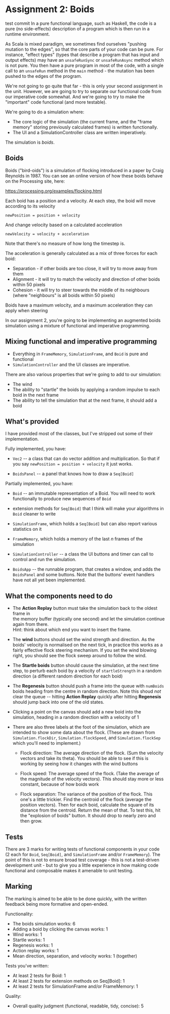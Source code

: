 # Assignment 2: Boids

test commit
In a pure functional language, such as Haskell, the code is a pure (no side-effects) description of a program which is
then run in a runtime environment.

As Scala is mixed paradigm, we sometimes find ourselves "pushing mutation to the edges", so that the core parts of your code
can be pure. For instance, "effect types" (types that describe a program that has input and output effects) may have an 
`unsafeRunSync` or `unsafeRunAsync` method which is not pure. You then have a pure program in most of the code, with a 
single call to an `unsafeRun` method in the `main` method - the mutation has been pushed to the edges of the program.

We're not going to go quite that far - this is only your second assignment in the unit. However, we are going to try
to separate our functional code from our imperative code somewhat. And we're going to try to make the "important"
code functional (and more testable).

We're going to do a simulation where:

* The core logic of the simulation (the current frame, and the "frame memory" storing previously calculated frames) is
  written functionally.
* The UI and a SimulationController class are written imperatively.

The simulation is *boids*.

## Boids

Boids ("bird-oids") is a simulation of flocking introduced in a paper by
Craig Reynolds in 1987. You can see an online version of how these boids
behave on the Processing site, here:

https://processing.org/examples/flocking.html

Each boid has a position and a velocity. At each step, the boid will 
move according to its velocity

    newPosition = position + velocity

And change velocity based on a calculated acceleration

    newVelocity = velocity + acceleration
    
Note that there's no measure of how long the timestep is. 

The acceleration is generally calculated as a mix of three forces for each
boid:

* Separation - if other boids are too close, it will try to move away from them
* Alignment - it will try to match the velocity and direction of other boids within 50 pixels
* Cohesion - it will try to steer towards the middle of its neighbours (where "neighbours" is all boids within 50 pixels)

Boids have a maximum velocity, and a maximum acceleration they can apply when steering

In our assignment 2, you're going to be implementing an augmented boids
simulation using a mixture of functional and imperative programming.

## Mixing functional and imperative programming

* Everything in `FrameMemory`, `SimulationFrame`, and `Boid` is pure and functional
* `SimulationController` and the UI classes are imperative.

There are also various properties that we're going to add to our simulation:

* The wind
* The ability to "startle" the boids by applying a random impulse to
  each boid in the next frame
* The ability to tell the simulation that at the next frame, it should
  add a boid

## What's provided

I have provided most of the classes, but I've stripped out some of their
implementation.

Fully implemented, you have:

* `Vec2` -- a class that can do vector addition and multiplication. So
   that if you say `newPosition = position + velocity` it just works.
  
* `BoidsPanel` -- a panel that knows how to draw a `Seq[Boid]`

  
Partially implemented, you have: 
   
* `Boid` -- an immutable representation of a Boid. You will need to
   work functionally to produce new sequences of `Boid`

* extension methods for `Seq[Boid]` that I think will make your algorithms in `Boid` cleaner to write

* `SimulationFrame`, which holds a `Seq[Boid]` but can also report various statistics on it

* `FrameMemory`, which holds a memory of the last *n* frames of the simulation
   
* `SimulationController` -- a class the UI buttons and timer can call to control and run the simulation.

* `BoidsApp` -- the runnable program, that creates a window, and adds the
  `BoidsPanel` and some buttons. Note that the buttons' event handlers 
  have not all yet been implemented.
  
## What the components need to do

* The **Action Replay** button must take the simulation back to the oldest frame in  
  the memory buffer (typically one second) and let the simulation continue 
  again from there.  
  Hint: think about which end you want to insert the frame.
  
* The **wind** buttons should set the wind strength and direction. As the
  boids' velocity is normalised on the next tick, in practice this works as a
  fairly effective flock steering mechanism. If you set the wind blowing right, 
  you should see the flock sweep around to follow the wind.
  
* The **Startle boids** button should cause the simulation, at the next time
  step, to perturb each boid by a velocity of `startleStrength` in a random 
  direction (a different random direction for each boid)
  
* The **Regenesis** button should push a frame into the queue with `numBoids` boids heading from the
  centre in random direction. Note this shoud *not* clear the queue -- hitting
  **Action Replay** quickly after hitting **Regenesis** should jump back
  into one of the old states. 

* Clicking a point on the canvas should add a new boid into the simulation, 
  heading in a random direction with a velocity of 1

* There are also three labels at the foot of the simulation, which are intended to show some
  data about the flock. (These are drawn from `Simulation.flockDir`, `Simulation.flockSpeed`, and `Simulation.flockSep`
  which you'll need to implement.)

  - Flock direction: The average direction of the flock. (Sum the velocity vectors and take its theta). You should be
    able to see if this is working by seeing how it changes with the wind buttons

  - Flock speed: The average speed of the flock. (Take the average of the magnitude of the velocity vectors). This should
    stay more or less constant, because of how boids work

  - Flock separation: The variance of the position of the flock. This one's a little trickier. Find the centroid of the flock
    (average the position vectors). Then for each boid, calculate the square of its distance from the centroid. Return the 
    mean of that. To test this, hit the "explosion of boids" button. It should drop to nearly zero and then grow.

## Tests

There are 3 marks for writing tests of functional components in your code (2 each for `Boid`, `Seq[Boid]`, and 
`SimulationFrame` and/or `FrameMemory`). The point of this is not to ensure broad test coverage - this is not a 
test-driven development unit - but to give you a little experience in how making code functional and composable makes it 
amenable to unit testing.

## Marking

The marking is aimed to be able to be done quickly, with the written feedback being
more formative and open-ended.

Functionality: 

* The boids simulation works: 6
* Adding a boid by clicking the canvas works: 1
* Wind works: 1
* Startle works: 1
* Regenesis works: 1 
* Action replay works: 1
* Mean direction, separation, and velocity works: 1 (together)

Tests you've written:

* At least 2 tests for Boid: 1
* At least 2 tests for extension methods on Seq[Boid]: 1
* At least 2 tests for SimulationFrame and/or FrameMemory: 1

Quality: 

* Overall quality judgment (functional, readable, tidy, concise): 5
